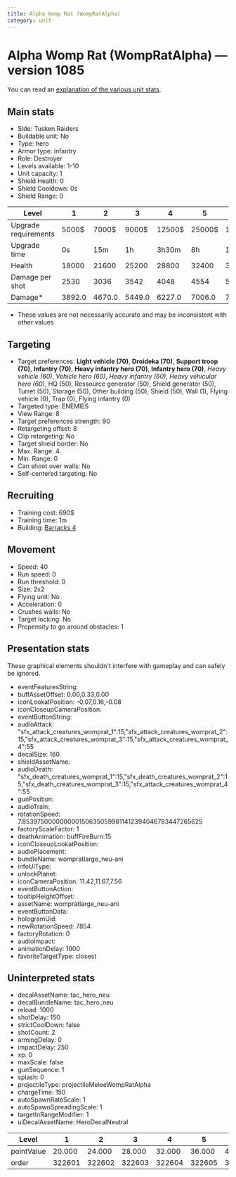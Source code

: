 ```yaml
---
title: Alpha Womp Rat (WompRatAlpha)
category: unit
---
```


# Alpha Womp Rat (WompRatAlpha) — version 1085

You can read an [explanation  of the various unit stats](unitexplained.md).

## Main stats

  * Side: Tusken Raiders
  * Buildable unit: No
  * Type: hero
  * Armor type: infantry
  * Role: Destroyer
  * Levels available: 1-10
  * Unit capacity: 1
  * Shield Health: 0
  * Shield Cooldown: 0s
  * Shield Range: 0

|Level               |1     |2     |3     |4     |5     |6      |7      |8      |9       |10      |
|--------------------|------|------|------|------|------|-------|-------|-------|--------|--------|
|Upgrade requirements|5000$ |7000$ |9000$ |12500$|25000$|100000$|160000$|320000$|1000000$|1750000$|
|Upgrade time        |0s    |15m   |1h    |3h30m |8h    |1d     |2d     |3d12h  |5d      |1w1d    |
|Health              |18000 |21600 |25200 |28800 |32400 |36000  |39600  |43200  |46800   |54000   |
|Damage per shot     |2530  |3036  |3542  |4048  |4554  |5060   |5566   |6072   |6578    |7590    |
|Damage*             |3892.0|4670.0|5449.0|6227.0|7006.0|7784.0 |8563.0 |9341.0 |10120.0 |11676.0 |

* These values are not necessarily accurate and may be inconsistent with other values

## Targeting

  * Target preferences: **Light vehicle (70)**, **Droideka (70)**, **Support troop (70)**, **Infantry (70)**, **Heavy infantry hero (70)**, **Infantry hero (70)**, _Heavy vehicle (60)_, _Vehicle hero (60)_, _Heavy infantry (60)_, _Heavy vehicular hero (60)_, HQ (50), Ressource generator (50), Shield generator (50), Turret (50), Storage (50), Other building (50), Shield (50), Wall (1), Flying vehicle (0), Trap (0), Flying infantry (0)
  * Targeted type: ENEMIES
  * View Range: 8
  * Target preferences strength: 90
  * Retargeting offset: 8
  * Clip retargeting: No
  * Target shield border: No
  * Max. Range: 4
  * Min. Range: 0
  * Can shoot over walls: No
  * Self-centered targeting: No

## Recruiting

  * Training cost: 690$
  * Training time: 1m
  * Building: [Barracks 4](smugglerBarracks.html)

## Movement

  * Speed: 40
  * Run speed: 0
  * Run threshold: 0
  * Size: 2x2
  * Flying unit: No
  * Acceleration: 0
  * Crushes walls: No
  * Target locking: No
  * Propensity to go around obstacles: 1

## Presentation stats

These graphical elements shouldn't interfere with gameplay and can safely be ignored.

  * eventFeaturesString: 
  * buffAssetOffset: 0.00,0.33,0.00
  * iconLookatPosition: -0.07,0.16,-0.08
  * iconCloseupCameraPosition: 
  * eventButtonString: 
  * audioAttack: "sfx_attack_creatures_womprat_1":15,"sfx_attack_creatures_womprat_2":15,"sfx_attack_creatures_womprat_3":15,"sfx_attack_creatures_womprat_4":55
  * decalSize: 160
  * shieldAssetName: 
  * audioDeath: "sfx_death_creatures_womprat_1":15,"sfx_death_creatures_womprat_2":15,"sfx_death_creatures_womprat_3":15,"sfx_attack_creatures_womprat_4":55
  * gunPosition: 
  * audioTrain: 
  * rotationSpeed: 7.8539750000000001506350599811412394046783447265625
  * factoryScaleFactor: 1
  * deathAnimation: buffFireBurn:15
  * iconCloseupLookatPosition: 
  * audioPlacement: 
  * bundleName: wompratlarge_neu-ani
  * infoUIType: 
  * unlockPlanet: 
  * iconCameraPosition: 11.42,11.67,7.56
  * eventButtonAction: 
  * tooltipHeightOffset: 
  * assetName: wompratlarge_neu-ani
  * eventButtonData: 
  * hologramUid: 
  * newRotationSpeed: 7854
  * factoryRotation: 0
  * audioImpact: 
  * animationDelay: 1000
  * favoriteTargetType: closest

## Uninterpreted stats

  * decalAssetName: tac_hero_neu
  * decalBundleName: tac_hero_neu
  * reload: 1000
  * shotDelay: 150
  * strictCoolDown: false
  * shotCount: 2
  * armingDelay: 0
  * impactDelay: 250
  * xp: 0
  * maxScale: false
  * gunSequence: 1
  * splash: 0
  * projectileType: projectileMeleeWompRatAlpha
  * chargeTime: 150
  * autoSpawnRateScale: 1
  * autoSpawnSpreadingScale: 1
  * targetInRangeModifier: 1
  * uiDecalAssetName: HeroDecalNeutral

|Level     |1     |2     |3     |4     |5     |6     |7     |8     |9     |10    |
|----------|------|------|------|------|------|------|------|------|------|------|
|pointValue|20.000|24.000|28.000|32.000|36.000|40.000|44.000|48.000|52.000|60.000|
|order     |322601|322602|322603|322604|322605|322606|322607|322608|322609|322610|

